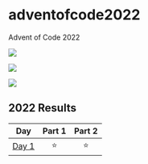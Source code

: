 # adventofcode2022
Advent of Code 2022

![](https://img.shields.io/badge/day%20📅-2-blue)

![](https://img.shields.io/badge/stars%20⭐-2-yellow)

![](https://img.shields.io/badge/days%20completed-1-red)

<!--- advent_readme_stars table --->
## 2022 Results

| Day | Part 1 | Part 2 |
| :---: | :---: | :---: |
| [Day 1](https://adventofcode.com/2022/day/1) | ⭐ | ⭐ |
<!--- advent_readme_stars table --->
